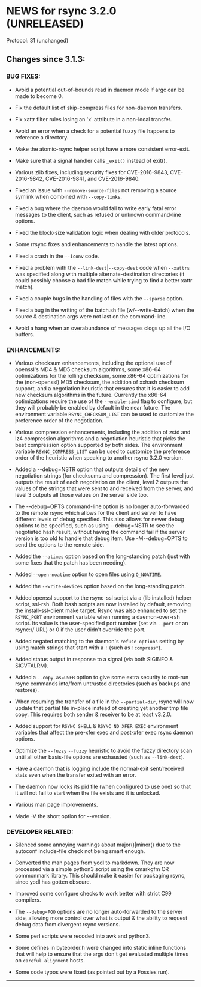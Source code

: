 # NEWS for rsync 3.2.0 (UNRELEASED)

Protocol: 31 (unchanged)

## Changes since 3.1.3:

### BUG FIXES:

 - Avoid a potential out-of-bounds read in daemon mode if argc can be made to
   become 0.

 - Fix the default list of skip-compress files for non-daemon transfers.

 - Fix xattr filter rules losing an 'x' attribute in a non-local transfer.

 - Avoid an error when a check for a potential fuzzy file happens to reference
   a directory.

 - Make the atomic-rsync helper script have a more consistent error-exit.

 - Make sure that a signal handler calls `_exit()` instead of exit().

 - Various zlib fixes, including security fixes for CVE-2016-9843,
   CVE-2016-9842, CVE-2016-9841, and CVE-2016-9840.

 - Fixed an issue with `--remove-source-files` not removing a source symlink
   when combined with `--copy-links`.

 - Fixed a bug where the daemon would fail to write early fatal error messages
   to the client, such as refused or unknown command-line options.

 - Fixed the block-size validation logic when dealing with older protocols.

 - Some rrsync fixes and enhancements to handle the latest options.

 - Fixed a crash in the `--iconv` code.

 - Fixed a problem with the `--link-dest`|`--copy-dest` code when `--xattrs`
   was specified along with multiple alternate-destination directories (it
   could possibly choose a bad file match while trying to find a better xattr
   match).

 - Fixed a couple bugs in the handling of files with the `--sparse` option.

 - Fixed a bug in the writing of the batch.sh file (w/--write-batch) when the
   source & destination args were not last on the command-line.

 - Avoid a hang when an overabundance of messages clogs up all the I/O buffers.

### ENHANCEMENTS:

 - Various checksum enhancements, including the optional use of openssl's MD4 &
   MD5 checksum algorithms, some x86-64 optimizations for the rolling checksum,
   some x86-64 optimizations for the (non-openssl) MD5 checksum, the addition
   of xxhash checksum support, and a negotiation heuristic that ensures that it
   is easier to add new checksum algorithms in the future.  Currently the
   x86-64 optimizations require the use of the `--enable-simd` flag to
   configure, but they will probably be enabled by default in the near future.
   The environment variable `RSYNC_CHECKSUM_LIST` can be used to customize the
   preference order of the negotiation.

 - Various compression enhancements, including the addition of zstd and lz4
   compression algorithms and a negotiation heuristic that picks the best
   compression option supported by both sides.  The environment variable
   `RSYNC_COMPRESS_LIST` can be used to customize the preference order of the
   heuristic when speaking to another rsync 3.2.0 version.

 - Added a --debug=NSTR option that outputs details of the new negotiation
   strings (for checksums and compression).  The first level just outputs the
   result of each negotiation on the client, level 2 outputs the values of the
   strings that were sent to and received from the server, and level 3 outputs
   all those values on the server side too.

 - The --debug=OPTS command-line option is no longer auto-forwarded to the
   remote rsync which allows for the client and server to have different levels
   of debug specified. This also allows for newer debug options to be
   specified, such as using --debug=NSTR to see the negotiated hash result,
   without having the command fail if the server version is too old to handle
   that debug item. Use -M--debug=OPTS to send the options to the remote side.

 - Added the `--atimes` option based on the long-standing patch (just with some
   fixes that the patch has been needing).

 - Added `--open-noatime` option to open files using `O_NOATIME`.

 - Added the `--write-devices` option based on the long-standing patch.

 - Added openssl support to the rsync-ssl script via a (lib installed) helper
   script, ssl-rsh.  Both bash scripts are now installed by default, removing
   the install-ssl-client make target.  Rsync was also enhanced to set the
   `RSYNC_PORT` environment variable when running a daemon-over-rsh script. Its
   value is the user-specified port number (set via `--port` or an rsync://
   URL) or 0 if the user didn't override the port.

 - Added negated matching to the daemon's `refuse options` setting by using
   match strings that start with a `!` (such as `!compress*`).

 - Added status output in response to a signal (via both SIGINFO & SIGVTALRM).

 - Added a `--copy-as=USER` option to give some extra security to root-run
   rsync commands into/from untrusted directories (such as backups and
   restores).

 - When resuming the transfer of a file in the `--partial-dir`, rsync will now
   update that partial file in-place instead of creating yet another tmp file
   copy.  This requires both sender & receiver to be at least v3.2.0.

 - Added support for `RSYNC_SHELL` & `RSYNC_NO_XFER_EXEC` environment variables
   that affect the pre-xfer exec and post-xfer exec rsync daemon options.

 - Optimize the `--fuzzy` `--fuzzy` heuristic to avoid the fuzzy directory scan
   until all other basis-file options are exhausted (such as `--link-dest`).

 - Have a daemon that is logging include the normal-exit sent/received stats
   even when the transfer exited with an error.

 - The daemon now locks its pid file (when configured to use one) so that it
   will not fail to start when the file exists and it is unlocked.

 - Various man page improvements.

 - Made -V the short option for --version.

### DEVELOPER RELATED:

 - Silenced some annoying warnings about major()|minor() due to the autoconf
   include-file check not being smart enough.

 - Converted the man pages from yodl to markdown. They are now processed via a
   simple python3 script using the cmarkgfm OR commonmark library.  This should
   make it easier for packaging rsync, since yodl has gotten obscure.

 - Improved some configure checks to work better with strict C99 compilers.

 - The `--debug=FOO` options are no longer auto-forwarded to the server side,
   allowing more control over what is output & the ability to request debug
   data from divergent rsync versions.

 - Some perl scripts were recoded into awk and python3.

 - Some defines in byteorder.h were changed into static inline functions that
   will help to ensure that the args don't get evaluated multiple times on
   `careful alignment` hosts.

 - Some code typos were fixed (as pointed out by a Fossies run).

------------------------------------------------------------------------------

